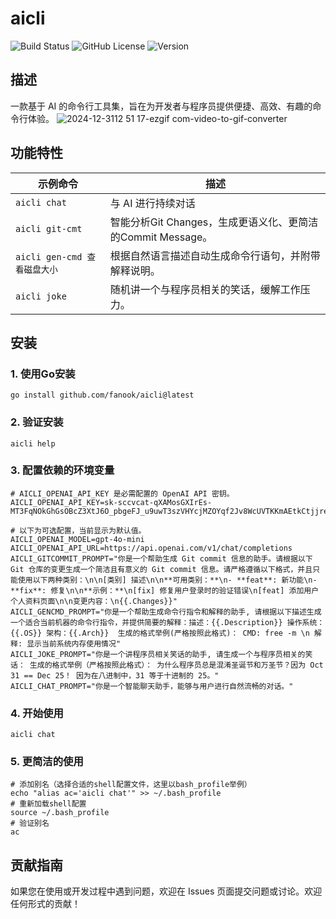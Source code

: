 # aicli

![Build Status](https://img.shields.io/github/actions/workflow/status/fanook/aicli/release.yml)
![GitHub License](https://img.shields.io/github/license/fanook/aicli)
![Version](https://img.shields.io/github/v/release/fanook/aicli)


## 描述
一款基于 AI 的命令行工具集，旨在为开发者与程序员提供便捷、高效、有趣的命令行体验。
![2024-12-3112 51 17-ezgif com-video-to-gif-converter](https://github.com/user-attachments/assets/bcd7823f-5c5a-44fb-afb2-315a7f005f65)



## 功能特性
| 示例命令                            | 描述                                         |
|-------------------------------------|--------------------------------------------|
| `aicli chat`                        | 与 AI 进行持续对话                                |
| `aicli git-cmt`                     | 智能分析Git Changes，生成更语义化、更简洁的Commit Message。 |
| `aicli gen-cmd 查看磁盘大小`        | 根据自然语言描述自动生成命令行语句，并附带解释说明。                 |
| `aicli joke`                        | 随机讲一个与程序员相关的笑话，缓解工作压力。                     |



## 安装
### 1. 使用Go安装
```shell
go install github.com/fanook/aicli@latest
```
### 2. 验证安装
```shell
aicli help 
```
### 3. 配置依赖的环境变量
```dotenv
# AICLI_OPENAI_API_KEY 是必需配置的 OpenAI API 密钥。
AICLI_OPENAI_API_KEY=sk-sccvcat-qXAMosGXIrEs-MT3FqNOkGhGsOBcZ3XtJ6O_pbgeFJ_u9uwT3szVHYcjMZOYqf2Jv8WcUVTKKmAEtkCtjjrenHbc5zESoczT3BlboLGuUbRCTCYMVp5wr15Z64c6e4ykWcmc4rAA

# 以下为可选配置，当前显示为默认值。
AICLI_OPENAI_MODEL=gpt-4o-mini
AICLI_OPENAI_API_URL=https://api.openai.com/v1/chat/completions
AICLI_GITCOMMIT_PROMPT="你是一个帮助生成 Git commit 信息的助手。请根据以下 Git 仓库的变更生成一个简洁且有意义的 Git commit 信息。请严格遵循以下格式，并且只能使用以下两种类别：\n\n[类别] 描述\n\n**可用类别：**\n- **feat**: 新功能\n- **fix**: 修复\n\n**示例：**\n[fix] 修复用户登录时的验证错误\n[feat] 添加用户个人资料页面\n\n变更内容：\n{{.Changes}}"
AICLI_GENCMD_PROMPT="你是一个帮助生成命令行指令和解释的助手, 请根据以下描述生成一个适合当前机器的命令行指令，并提供简要的解释：描述：{{.Description}} 操作系统：{{.OS}} 架构：{{.Arch}}  生成的格式举例(严格按照此格式)： CMD: free -m \n 解释: 显示当前系统内存使用情况"
AICLI_JOKE_PROMPT="你是一个讲程序员相关笑话的助手, 请生成一个与程序员相关的笑话： 生成的格式举例（严格按照此格式）： 为什么程序员总是混淆圣诞节和万圣节？因为 Oct 31 == Dec 25！ 因为在八进制中，31 等于十进制的 25。"
AICLI_CHAT_PROMPT="你是一个智能聊天助手，能够与用户进行自然流畅的对话。"
```

### 4. 开始使用
```shell
aicli chat
```

### 5. 更简洁的使用
```shell
# 添加别名（选择合适的shell配置文件，这里以bash_profile举例）
echo "alias ac='aicli chat'" >> ~/.bash_profile
# 重新加载shell配置
source ~/.bash_profile
# 验证别名
ac
```

## 贡献指南
如果您在使用或开发过程中遇到问题，欢迎在 Issues 页面提交问题或讨论。欢迎任何形式的贡献！
